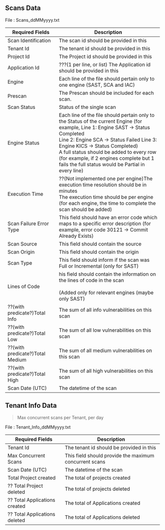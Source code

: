 ## Scans Data

File : Scans_ddMMyyyy.txt

| Required Fields         | Description  |
| ----------------------- | ------------------------------------------------------------------------------------------------------------------------------------------------------------------------------------------------------------------------------------------------------------------------------------------------------------------------------------------------------------------------- |
| Scan Identification     | The scan id should be provided in this   |
| Tenant Id              | The tenant id should be provided in this  |
| Project Id              | The Project id should be provided in this  |
| Application Id          | ???(1 per line, or list) The Application id should be provided in this  |
| Engine                  | Each line of the file should pertain only to one engine (SAST, SCA and IAC)|
| Prescan                 | The Prescan should be included for each scan.|
| Scan Status | Status of the single scan|
| Engine Status                  | Each line of the file should pertain only to the Status of the current Engine (for example, Line 1: Engine SAST → Status Completed<br>Line 2: Engine SCA → Status Failed            Line 3: Engine KICS → Status Completed)<br>A full status should be added to every row (for example, if 2 engines complete but 1 fails the full status would be Partial in every line) |
| Execution Time          | ??(Not implemented one per engine)The execution time resolution should be in minutes<br>The execution time should be per engine (for each engine, the time to complete the scan should be added) |
| Scan Failure Error Type | This field should have an error code which maps to a specific error description (for example,  error code 30121 → Commit Already Exists)|
| Scan Source             | This field should contain the source |
| Scan Origin             | This field should contain the origin |
| Scan Type               | This field should inform if the scan was Full or Incremental (only for SAST)  |
| Lines of Code           | his field should contain the information on the lines of code in the scan<br><br>(Added only for relevant engines (maybe only SAST) |
| ??(with predicate?)Total Info    | The sum of all info vulnerabilities on this scan   |
| ??(with predicate?)Total Low    | The sum of all low vulnerabilities on this scan   |
| ??(with predicate?)Total Medium    | The sum of all medium vulnerabilities on this scan   |
| ??(with predicate?)Total High    | The sum of all high vulnerabilities on this scan   |
| Scan Date (UTC)    | The datetime of the scan   |


## Tenant Info Data

> Max concurrent scans per Tenant, per day

File : Tenant_Info_ddMMyyyy.txt

| Required Fields         | Description         |  
| --------------- | -------------------------------------------- |
| Tenant Id              | The tenant id should be provided in this  |
| Max Concurrent Scans    | This field should provide the maximum concurrent scans   |
| Scan Date (UTC)    | The datetime of the scan   |
| Total Project created | The total of projects created |
| ?? Total Project deleted | The total of projects deleted |
| ?? Total Applications created | The total of Applications created |
| ?? Total Applications deleted | The total of Applications deleted |



